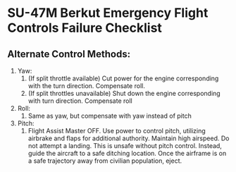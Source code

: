 # SU-47M Berkut Emergency Flight Controls Failure Checklist

## **Alternate Control Methods:**

1. Yaw:
   1. (If split throttle available) Cut power for the engine corresponding with the turn direction. Compensate roll.
   2. (If split throttles unavailable) Shut down the engine corresponding with turn direction. Compensate roll
2. Roll:
   1. Same as yaw, but compensate with yaw instead of pitch
3. Pitch:
   1. Flight Assist Master OFF. Use power to control pitch, utilizing airbrake and flaps for additional authority. Maintain high airspeed. Do not attempt a landing. This is unsafe without pitch control. Instead, guide the aircraft to a safe ditching location. Once the airframe is on a safe trajectory away from civilian population, eject.
